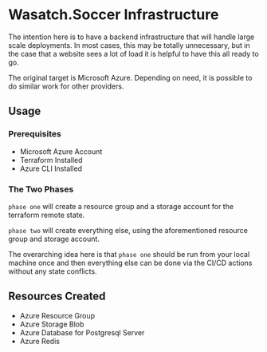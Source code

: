 # Wasatch.Soccer Infrastructure 

The intention here is to have a backend infrastructure that will handle large scale deployments. In most cases, this may be totally unnecessary, but in the case that a website sees a lot of load it is helpful to have this all ready to go. 

The original target is Microsoft Azure. Depending on need, it is possible to do similar work for other providers. 

## Usage

### Prerequisites 
* Microsoft Azure Account
* Terraform Installed
* Azure CLI Installed

### The Two Phases

`phase one` will create a resource group and a storage account for the terraform remote state. 

`phase two` will create everything else, using the aforementioned resource group and storage account. 

The overarching idea here is that `phase one` should be run from your local machine once and then everything else can be done via the CI/CD actions without any state conflicts. 

## Resources Created
* Azure Resource Group
* Azure Storage Blob
* Azure Database for Postgresql Server
* Azure Redis
